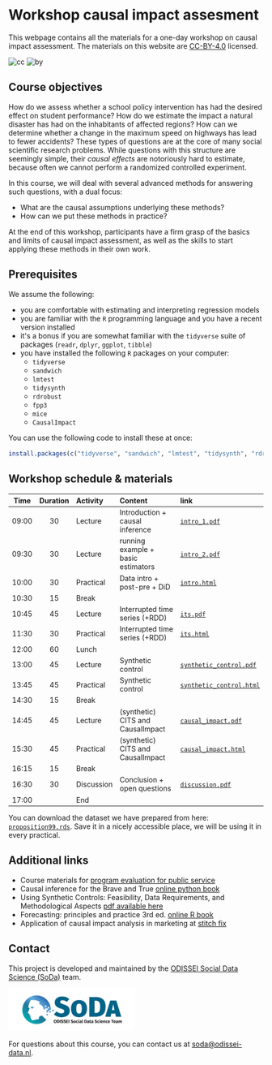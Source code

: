 # Workshop causal impact assesment

This webpage contains all the materials for a one-day workshop on causal impact assessment. The materials on this website are [CC-BY-4.0](https://creativecommons.org/licenses/by/4.0/) licensed.

![cc](https://mirrors.creativecommons.org/presskit/icons/cc.svg) ![by](https://mirrors.creativecommons.org/presskit/icons/by.svg)

## Course objectives

How do we assess whether a school policy intervention has had the desired effect on student performance? How do we estimate the impact a natural disaster has had on the inhabitants of affected regions? How can we determine whether a change in the maximum speed on highways has lead to fewer accidents? These types of questions are at the core of many social scientific research problems. While questions with this structure are seemingly simple, their _causal effects_ are notoriously hard to estimate, because often we cannot perform a randomized controlled experiment. 

In this course, we will deal with several advanced methods for answering such questions, with a dual focus:

- What are the causal assumptions underlying these methods?
- How can we put these methods in practice?

At the end of this workshop, participants have a firm grasp of the basics and limits of causal impact assessment, as well as the skills to start applying these methods in their own work.

## Prerequisites

We assume the following:

- you are comfortable with estimating and interpreting regression models
- you are familiar with the `R` programming language and you have a recent version installed
- it's a bonus if you are somewhat familiar with the `tidyverse` suite of packages (`readr`, `dplyr`, `ggplot`, `tibble`)
- you have installed the following `R` packages on your computer:
  - `tidyverse`
  - `sandwich`
  - `lmtest`
  - `tidysynth`
  - `rdrobust`
  - `fpp3`
  - `mice`
  - `CausalImpact`

You can use the following code to install these at once:
```r
install.packages(c("tidyverse", "sandwich", "lmtest", "tidysynth", "rdrobust", "fpp3", "mice", "CausalImpact"))
```


## Workshop schedule & materials

| Time  | Duration | Activity   | Content                            | link |
| :---: | :------: | :--------- | :--------------------------------- | :--- |
| 09:00 | 30       | Lecture    | Introduction + causal inference    | [`intro_1.pdf`](./lectures/01_introduction/intro_1.pdf) |
| 09:30 | 30       | Lecture    | running example + basic estimators | [`intro_2.pdf`](./lectures/01_introduction/intro_2.pdf) |
| 10:00 | 30       | Practical  | Data intro + post-pre + DiD        | [`intro.html`](./practicals/01_introduction/intro.html) |
| 10:30 | 15       | Break      |                                    | |
| 10:45 | 45       | Lecture    | Interrupted time series (+RDD)     | [`its.pdf`](./lectures/02_interrupted_time_series/its.pdf) |
| 11:30 | 30       | Practical  | Interrupted time series (+RDD)     | [`its.html`](./practicals/02_interrupted_time_series/its.html) | 
| 12:00 | 60       | Lunch      |                                    |
| 13:00 | 45       | Lecture    | Synthetic control                  | [`synthetic_control.pdf`](./lectures/03_synthetic_control/synthetic_control.pdf) |
| 13:45 | 45       | Practical  | Synthetic control                  | [`synthetic_control.html`](./practicals/03_synthetic_control/synthetic_control.html) |
| 14:30 | 15       | Break      |                                    |
| 14:45 | 45       | Lecture    | (synthetic) CITS and CausalImpact  | [`causal_impact.pdf`](./lectures/04_causal_impact/causal_impact.pdf) |
| 15:30 | 45       | Practical  | (synthetic) CITS and CausalImpact  | [`causal_impact.html`](./practicals/04_causal_impact/causal_impact.html) |
| 16:15 | 15       | Break      |                                    |
| 16:30 | 30       | Discussion | Conclusion + open questions        | [`discussion.pdf`](./lectures/05_discussion/discussion.pdf) |
| 17:00 |          | End        |                                    |

You can download the dataset we have prepared from here: [`proposition99.rds`](./data/proposition99.rds). Save it in a nicely accessible place, we will be using it in every practical.

## Additional links

- Course materials for [program evaluation for public service](https://evalsp23.classes.andrewheiss.com/)
- Causal inference for the Brave and True [online python book](https://matheusfacure.github.io/python-causality-handbook/landing-page.html)
- Using Synthetic Controls: Feasibility, Data Requirements, and Methodological Aspects [pdf available here](https://www.aeaweb.org/articles?id=10.1257/jel.20191450)
- Forecasting: principles and practice 3rd ed. [online R book](https://otexts.com/fpp3/)
- Application of causal impact analysis in marketing at [stitch fix](https://multithreaded.stitchfix.com/blog/2016/01/13/market-watch/)

## Contact

This project is developed and maintained by the [ODISSEI Social Data
Science (SoDa)](https://odissei-soda.nl/) team.

<img src="img/soda_logo.png" alt="SoDa logo" width="250px"/>

For questions about this course, you can contact us at [soda@odissei-data.nl](mailto:soda@odissei-data.nl).

